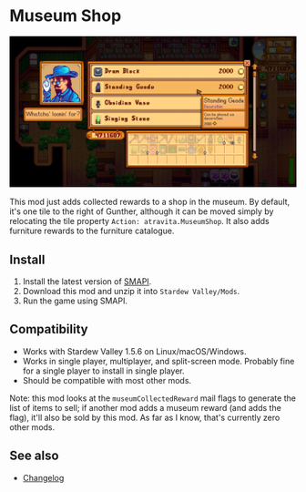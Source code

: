 Museum Shop
=================================

![museumShop](MuseumRewardsIn/docs/museumShop.jpg)

This mod just adds collected rewards to a shop in the museum. By default, it's one tile to the right of Gunther, although it can be moved simply by relocating the tile property `Action: atravita.MuseumShop`. It also adds furniture rewards to the furniture catalogue.

## Install

1. Install the latest version of [SMAPI](https://smapi.io).
2. Download this mod and unzip it into `Stardew Valley/Mods`.
3. Run the game using SMAPI.

## Compatibility

* Works with Stardew Valley 1.5.6 on Linux/macOS/Windows.
* Works in single player, multiplayer, and split-screen mode. Probably fine for a single player to install in single player.
* Should be compatible with most other mods. 

Note: this mod looks at the `museumCollectedReward` mail flags to generate the list of items to sell; if another mod adds a museum reward (and adds the flag), it'll also be sold by this mod. As far as I know, that's currently zero other mods.

## See also

* [Changelog](MuseumRewardsIn/docs/Changelog.md)
